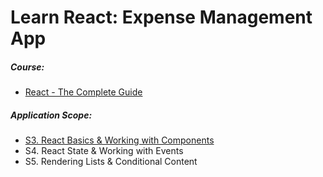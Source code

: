 # Learn React: Expense Management App

##### Course:

- [React - The Complete Guide](https://www.udemy.com/course/react-the-complete-guide-incl-redux)

##### Application Scope:

- [S3. React Basics & Working with Components](https://dolomite-lynx-7a2.notion.site/S3-React-Basics-Working-with-Components-ce29b251341c4c51af70864d388c6224)
- S4. React State & Working with Events
- S5. Rendering Lists & Conditional Content
